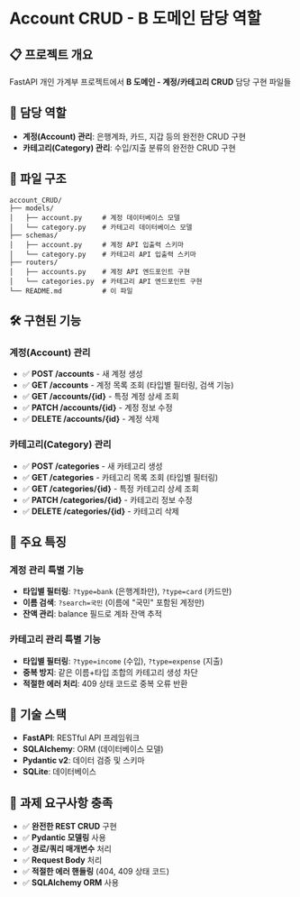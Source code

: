 # Account CRUD - B 도메인 담당 역할

## 📋 프로젝트 개요
FastAPI 개인 가계부 프로젝트에서 **B 도메인 - 계정/카테고리 CRUD** 담당 구현 파일들

## 👤 담당 역할
- **계정(Account) 관리**: 은행계좌, 카드, 지갑 등의 완전한 CRUD 구현
- **카테고리(Category) 관리**: 수입/지출 분류의 완전한 CRUD 구현

## 📁 파일 구조
```
account_CRUD/
├── models/
│   ├── account.py     # 계정 데이터베이스 모델
│   └── category.py    # 카테고리 데이터베이스 모델
├── schemas/
│   ├── account.py     # 계정 API 입출력 스키마
│   └── category.py    # 카테고리 API 입출력 스키마
├── routers/
│   ├── accounts.py    # 계정 API 엔드포인트 구현
│   └── categories.py  # 카테고리 API 엔드포인트 구현
└── README.md          # 이 파일
```

## 🛠️ 구현된 기능

### 계정(Account) 관리
- ✅ **POST /accounts** - 새 계정 생성
- ✅ **GET /accounts** - 계정 목록 조회 (타입별 필터링, 검색 기능)
- ✅ **GET /accounts/{id}** - 특정 계정 상세 조회
- ✅ **PATCH /accounts/{id}** - 계정 정보 수정
- ✅ **DELETE /accounts/{id}** - 계정 삭제

### 카테고리(Category) 관리
- ✅ **POST /categories** - 새 카테고리 생성
- ✅ **GET /categories** - 카테고리 목록 조회 (타입별 필터링)
- ✅ **GET /categories/{id}** - 특정 카테고리 상세 조회
- ✅ **PATCH /categories/{id}** - 카테고리 정보 수정
- ✅ **DELETE /categories/{id}** - 카테고리 삭제

## 🎯 주요 특징

### 계정 관리 특별 기능
- **타입별 필터링**: `?type=bank` (은행계좌만), `?type=card` (카드만)
- **이름 검색**: `?search=국민` (이름에 "국민" 포함된 계정만)
- **잔액 관리**: balance 필드로 계좌 잔액 추적

### 카테고리 관리 특별 기능
- **타입별 필터링**: `?type=income` (수입), `?type=expense` (지출)
- **중복 방지**: 같은 이름+타입 조합의 카테고리 생성 차단
- **적절한 에러 처리**: 409 상태 코드로 중복 오류 반환

## 🔧 기술 스택
- **FastAPI**: RESTful API 프레임워크
- **SQLAlchemy**: ORM (데이터베이스 모델)
- **Pydantic v2**: 데이터 검증 및 스키마
- **SQLite**: 데이터베이스

## 📝 과제 요구사항 충족
- ✅ **완전한 REST CRUD** 구현
- ✅ **Pydantic 모델링** 사용
- ✅ **경로/쿼리 매개변수** 처리
- ✅ **Request Body** 처리
- ✅ **적절한 에러 핸들링** (404, 409 상태 코드)
- ✅ **SQLAlchemy ORM** 사용

